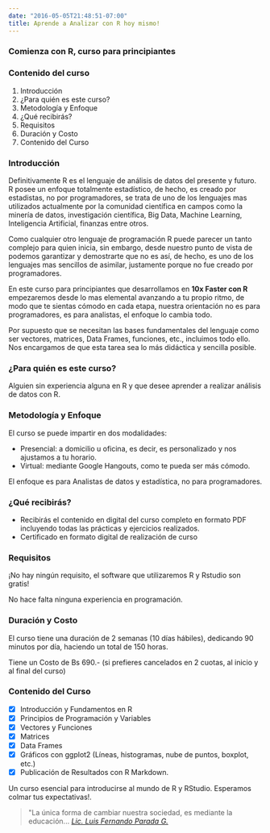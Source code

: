 ```yaml
---
date: "2016-05-05T21:48:51-07:00"
title: Aprende a Analizar con R hoy mismo!
---
```


### Comienza con R, curso para principiantes

### Contenido del curso

1.	Introducción
2.	¿Para quién es este curso?
3.	Metodología y Enfoque
4.	¿Qué recibirás?
5.	Requisitos
6.	Duración y Costo
7.	Contenido del Curso

### Introducción

Definitivamente R es el lenguaje de análisis de datos del presente y futuro. R posee un enfoque totalmente estadístico, de hecho, es creado por estadistas, no por programadores, se trata de uno de los lenguajes mas utilizados actualmente por la comunidad científica en campos como la minería de datos, investigación científica, Big Data, Machine Learning, Inteligencia Artificial, finanzas entre otros.  

Como cualquier otro lenguaje de programación R puede parecer un tanto complejo para quien inicia, sin embargo, desde nuestro punto de vista de podemos garantizar y demostrarte que no es así, de hecho, es uno de los lenguajes mas sencillos de asimilar, justamente porque no fue creado por programadores.

En este curso para principiantes que desarrollamos en **10x Faster con R** empezaremos desde lo mas elemental avanzando a tu propio ritmo, de modo que te sientas cómodo en cada etapa, nuestra orientación no es para programadores, es para analistas, el enfoque lo cambia todo.

Por supuesto que se necesitan las bases fundamentales del lenguaje como ser vectores, matrices, Data Frames, funciones, etc., incluimos todo ello. Nos encargamos de que esta tarea sea lo más didáctica y sencilla posible.

### ¿Para quién es este curso?

Alguien sin experiencia alguna en R y que desee aprender a realizar análisis de datos con R.

### Metodología y Enfoque

El curso se puede impartir en dos modalidades:

-	Presencial:  a domicilio u oficina, es decir, es personalizado y nos ajustamos a tu horario.
-	Virtual: mediante Google Hangouts, como te pueda ser más cómodo.

El enfoque es para Analistas de datos y estadística, no para programadores.

### ¿Qué recibirás?

-	Recibirás el contenido en digital del curso completo en formato PDF incluyendo todas las prácticas y ejercicios realizados.
-	Certificado en formato digital de realización de curso

### Requisitos

¡No hay ningún requisito, el software que utilizaremos R y Rstudio son gratis!

No hace falta ninguna experiencia en programación.

### Duración y Costo

El curso tiene una duración de 2 semanas (10 días hábiles), dedicando 90 minutos por día, haciendo un total de 150 horas. 

Tiene un Costo de Bs 690.- (si prefieres cancelados en 2 cuotas, al inicio y al final del curso)

### Contenido del Curso

- [x] Introducción y Fundamentos en R 
- [x] Principios de Programación y Variables
- [x] Vectores y Funciones
- [x] Matrices
- [x] Data Frames
- [x] Gráficos con ggplot2 (Líneas, histogramas, nube de puntos, boxplot, etc.)
- [x] Publicación de Resultados con R Markdown.

Un curso esencial para introducirse al mundo de R y RStudio. Esperamos colmar tus expectativas!.

> "La única forma de cambiar nuestra sociedad, es mediante la educación...
[_Lic. Luis Fernando Parada G._](https://www.linkedin.com/in/luis-fernando-parada-guachalla-bba7a5138/)







